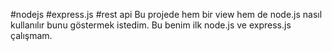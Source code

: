 #nodejs
#express.js
#rest api
Bu projede hem bir view hem de node.js nasıl kullanılır bunu göstermek istedim. Bu benim ilk node.js ve express.js çalışmam. 
